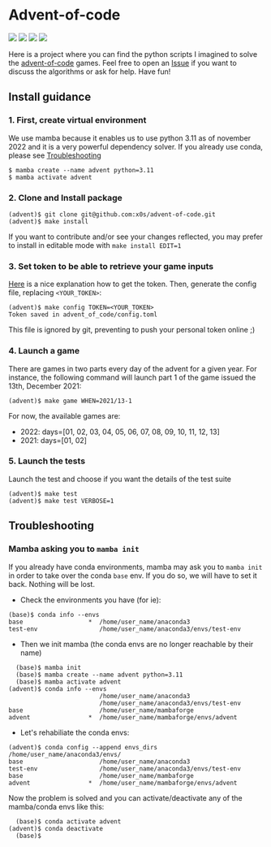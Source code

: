 # Advent-of-code

[![](https://img.shields.io/badge/python-3.11-blue.svg)](https://www.python.org/downloads/release/python-3110/)
[![](https://github.com/x0s/advent-of-code/actions/workflows/action_cov.yml/badge.svg)]()
[![](https://coveralls.io/repos/github/x0s/advent-of-code/badge.svg?branch=main)](https://coveralls.io/github/x0s/advent-of-code?branch=main)
[![](https://img.shields.io/badge/License-AGPL%20v3-blue.svg)](https://www.gnu.org/licenses/agpl-3.0)

Here is a project where you can find the python scripts I imagined to solve the [advent-of-code](https://adventofcode.com/) games. Feel free to open an [Issue](https://github.com/x0s/advent-of-code/issues) if you want to discuss the algorithms or ask for help. Have fun!

## Install guidance
### 1. First, create virtual environment
We use mamba because it enables us to use python 3.11 as of november 2022 and it is a very powerful dependency solver. If you already use conda, please see [Troubleshooting](#troubleshooting)
```
$ mamba create --name advent python=3.11
$ mamba activate advent
```

### 2. Clone and Install package
```
(advent)$ git clone git@github.com:x0s/advent-of-code.git
(advent)$ make install
```
If you want to contribute and/or see your changes reflected, you may prefer to install in editable mode with `make install EDIT=1`

### 3. Set token to be able to retrieve your game inputs
[Here](https://github.com/wimglenn/advent-of-code-wim/issues/1) is a nice explanation how to get the token. Then, generate the config file, replacing `<YOUR_TOKEN>`:

```
(advent)$ make config TOKEN=<YOUR_TOKEN>
Token saved in advent_of_code/config.toml
```

This file is ignored by git, preventing to push your personal token online ;)

### 4. Launch a game
There are games in two parts every day of the advent for a given year.
For instance, the following command will launch part 1 of the game issued the 13th, December 2021:
```
(advent)$ make game WHEN=2021/13-1
```
For now, the available games are:

- 2022: days=[01, 02, 03, 04, 05, 06, 07, 08, 09, 10, 11, 12, 13]
- 2021: days=[01, 02]


### 5. Launch the tests
Launch the test and choose if you want the details of the test suite
```
(advent)$ make test
(advent)$ make test VERBOSE=1
```


## Troubleshooting
### Mamba asking you to `mamba init`
If you already have conda environments, mamba may ask you to `mamba init` in order to take over the conda `base` env.
If you do so, we will have to set it back. Nothing will be lost.

- Check the environments you have (for ie):
```
(base)$ conda info --envs
base                  *  /home/user_name/anaconda3
test-env                 /home/user_name/anaconda3/envs/test-env
```
- Then we init mamba (the conda envs are no longer reachable by their name)
```
  (base)$ mamba init
  (base)$ mamba create --name advent python=3.11
  (base)$ mamba activate advent
(advent)$ conda info --envs
                         /home/user_name/anaconda3
                         /home/user_name/anaconda3/envs/test-env
base                     /home/user_name/mambaforge
advent                *  /home/user_name/mambaforge/envs/advent
```
- Let's rehabiliate the conda envs:
```
(advent)$ conda config --append envs_dirs /home/user_name/anaconda3/envs/
base                     /home/user_name/anaconda3
test-env                 /home/user_name/anaconda3/envs/test-env
base                     /home/user_name/mambaforge
advent                *  /home/user_name/mambaforge/envs/advent
```
Now the problem is solved and you can activate/deactivate any of the mamba/conda envs like this:
```
  (base)$ conda activate advent
(advent)$ conda deactivate
  (base)$
  ```